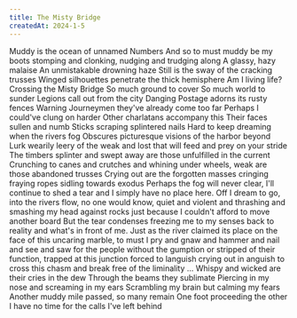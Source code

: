 ```yaml
---
title: The Misty Bridge
createdAt: 2024-1-5
---
```



Muddy is the ocean of unnamed Numbers
And so to must muddy be my boots stomping and clonking, nudging and trudging along
A glassy, hazy malaise
An unmistakable drowning haze
Still is the sway of the cracking trusses
Winged silhouettes penetrate the thick hemisphere
Am I living life? Crossing the Misty Bridge
So much ground to cover
So much world to sunder
Legions call out from the city
Danging Postage adorns its rusty fences
Warning Journeymen they've already come too far
Perhaps I could've clung on harder
Other charlatans accompany this
Their faces sullen and numb
Sticks scraping splintered nails
Hard to keep dreaming when the rivers fog
Obscures picturesque visions of the harbor beyond
Lurk wearily leery of the weak and lost that will feed and prey on your stride
The timbers splinter and swept away are those unfulfilled in the current
Crunching to canes and crutches and whining under wheels, weak are those abandoned trusses
Crying out are the forgotten masses cringing fraying ropes sidling towards exodus
Perhaps the fog will never clear, I'll continue to shed a tear and I simply have no place here.
Off I dream to go, into the rivers flow, no one would know, quiet and violent and thrashing and smashing my head against rocks just because I couldn't afford to move another board 
But the tear condenses freezing me to my senses back to reality and what's in front of me.
Just as the river claimed its place on the face of this uncaring marble,
to must I pry and gnaw and hammer and nail and see and saw for the people without the gumption or stripped of their function, trapped at this junction
forced to languish crying out in anguish to cross this chasm
and break free
of the liminality
...
Whispy and wicked are their cries in the dew
Through the beams they sublimate
Piercing in my nose and screaming in my ears
Scrambling my brain but calming my fears
Another muddy mile passed, so many remain
One foot proceeding the other
I have no time for the calls I've left behind